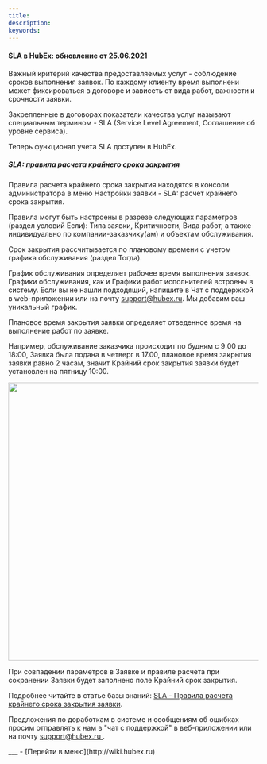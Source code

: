 ```yaml
---
title: 
description: 
keywords: 
---
```


#### SLA в HubEx: обновление от 25.06.2021
<html>
<meta charset="utf-8">

</html>
<body>
<p>Важный критерий качества предоставляемых услуг - соблюдение сроков выполнения заявок. По каждому клиенту время выполнени может фиксироваться в договоре и зависеть от вида работ, важности и срочности заявки.</p>
<p>Закрепленные в договорах показатели качества услуг называют специальным термином - SLA (Service Level Agreement, Соглашение об уровне сервиса).</p>
<p>Теперь функционал учета SLA доступен в HubEx.</p>
<h5>SLA: правила расчета крайнего срока закрытия</h5>
<p>Правила расчета крайнего срока закрытия находятся в консоли администратора в меню&nbsp;Настройки заявки - SLA: расчет крайнего срока закрытия.</p>
<p>Правила могут быть настроены в разрезе следующих параметров (раздел условий Если): Типа заявки, Критичности, Вида работ, а также индивидуально по компании-заказчику(ам) и объектам обслуживания.</p>
<p>Срок закрытия рассчитывается по плановому времени с учетом графика обслуживания (раздел Тогда).</p>
<p>График обслуживания определяет рабочее время выполнения заявок. Графики обслуживания, как и&nbsp;Графики работ&nbsp;исполнителей встроены в систему. Если вы не нашли подходящий, напишите в Чат с поддержкой в web-приложении или на почту&nbsp;<a href="mailto:support@hubex.ru" target="_blank" rel="noopener">support@hubex.ru</a>. Мы добавим ваш уникальный график.</p>
<p>Плановое время закрытия заявки определяет отведенное время на выполнение работ по заявке.</p>
<p>Например, обслуживание заказчика происходит по будням с 9:00 до 18:00, Заявка была подана в четверг в 17.00, плановое время закрытия заявки равно 2 часам, значит Крайний срок закрытия заявки будет установлен на пятницу 10:00.</p>

<p><span style="font-weight: @ArticleID00;"><img style="display: block; margin-left: auto; margin-right: auto;" src="https://content.screencast.com/users/echinaek.val/folders/Capture/media/758729c3-e8e9-42e1-8ac3-ffdefa708572/LWR_Recording.png" alt="" width="560" height="auto" /></span></p>
<p>При совпадении параметров в Заявке и правиле расчета при сохранении Заявки будет заполнено поле Крайний срок закрытия.</p>

<p>Подробнее читайте в статье базы знаний: <a href="https://wiki.hubex.ru/docs/FAQ/RU/admin/SLA.html">SLA - Правила расчета крайнего срока закрытия заявки</a>.</p>

<p>Предложения по доработкам в системе и сообщениям об ошибках просим отправлять к нам в "чат с поддержкой" в веб-приложении или на почту <a href="mailto:support@hubex.ru" target="_blank" rel="noopener"> support@hubex.ru </a>.</p>

</body>
___
- [Перейти в меню](http://wiki.hubex.ru)
